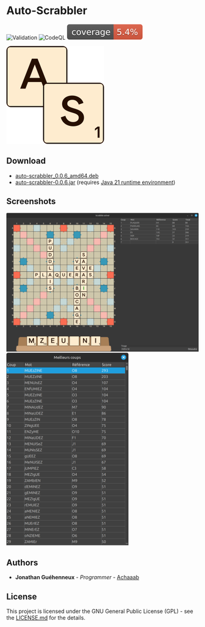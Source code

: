 # Auto-Scrabbler
![Validation](https://github.com/Achaaab/auto-scrabbler/actions/workflows/validation.yaml/badge.svg)
![CodeQL](https://github.com/Achaaab/auto-scrabbler/actions/workflows/github-code-scanning/codeql/badge.svg)
![Coverage](.github/badges/jacoco.svg)

<img src="src/main/resources/icon_256.png" width="256" alt="Auto-Scrabbler icon"/>

## Download

* [auto-scrabbler_0.0.6_amd64.deb](https://github.com/Achaaab/auto-scrabbler/releases/download/0.0.6/auto-scrabbler_0.0.6_amd64.deb)
* [auto-scrabbler-0.0.6.jar](https://github.com/Achaaab/auto-scrabbler/releases/download/0.0.6/auto-scrabbler-0.0.6.jar) (requires [Java 21 runtime environment](https://adoptium.net/fr/temurin/releases/?package=jre&version=21))

## Screenshots
<img src="data/screenshots/french_duplicate.png" width="1024" alt="gameplay screenshot"/>
<img src="data/screenshots/french_duplicate_solve.png" width="320" alt="about screenshot"/>

## Authors
* **Jonathan Guéhenneux** - *Programmer* - [Achaaab](https://github.com/Achaaab)

## License
This project is licensed under the GNU General Public License (GPL) - see the [LICENSE.md](LICENSE.md) for the details.
